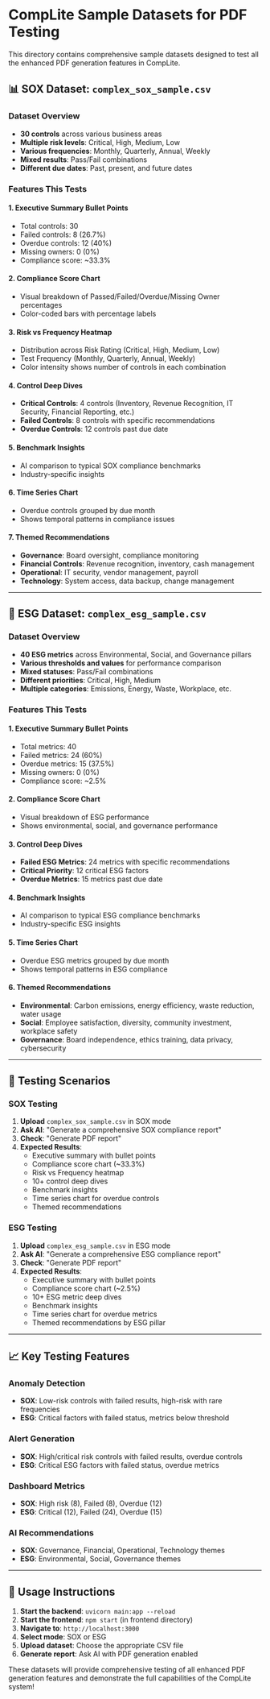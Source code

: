 # CompLite Sample Datasets for PDF Testing

This directory contains comprehensive sample datasets designed to test all the enhanced PDF generation features in CompLite.

## 📊 SOX Dataset: `complex_sox_sample.csv`

### **Dataset Overview**
- **30 controls** across various business areas
- **Multiple risk levels**: Critical, High, Medium, Low
- **Various frequencies**: Monthly, Quarterly, Annual, Weekly
- **Mixed results**: Pass/Fail combinations
- **Different due dates**: Past, present, and future dates

### **Features This Tests**

#### 1. **Executive Summary Bullet Points**
- Total controls: 30
- Failed controls: 8 (26.7%)
- Overdue controls: 12 (40%)
- Missing owners: 0 (0%)
- Compliance score: ~33.3%

#### 2. **Compliance Score Chart**
- Visual breakdown of Passed/Failed/Overdue/Missing Owner percentages
- Color-coded bars with percentage labels

#### 3. **Risk vs Frequency Heatmap**
- Distribution across Risk Rating (Critical, High, Medium, Low)
- Test Frequency (Monthly, Quarterly, Annual, Weekly)
- Color intensity shows number of controls in each combination

#### 4. **Control Deep Dives**
- **Critical Controls**: 4 controls (Inventory, Revenue Recognition, IT Security, Financial Reporting, etc.)
- **Failed Controls**: 8 controls with specific recommendations
- **Overdue Controls**: 12 controls past due date

#### 5. **Benchmark Insights**
- AI comparison to typical SOX compliance benchmarks
- Industry-specific insights

#### 6. **Time Series Chart**
- Overdue controls grouped by due month
- Shows temporal patterns in compliance issues

#### 7. **Themed Recommendations**
- **Governance**: Board oversight, compliance monitoring
- **Financial Controls**: Revenue recognition, inventory, cash management
- **Operational**: IT security, vendor management, payroll
- **Technology**: System access, data backup, change management

---

## 🌱 ESG Dataset: `complex_esg_sample.csv`

### **Dataset Overview**
- **40 ESG metrics** across Environmental, Social, and Governance pillars
- **Various thresholds and values** for performance comparison
- **Mixed statuses**: Pass/Fail combinations
- **Different priorities**: Critical, High, Medium
- **Multiple categories**: Emissions, Energy, Waste, Workplace, etc.

### **Features This Tests**

#### 1. **Executive Summary Bullet Points**
- Total metrics: 40
- Failed metrics: 24 (60%)
- Overdue metrics: 15 (37.5%)
- Missing owners: 0 (0%)
- Compliance score: ~2.5%

#### 2. **Compliance Score Chart**
- Visual breakdown of ESG performance
- Shows environmental, social, and governance performance

#### 3. **Control Deep Dives**
- **Failed ESG Metrics**: 24 metrics with specific recommendations
- **Critical Priority**: 12 critical ESG factors
- **Overdue Metrics**: 15 metrics past due date

#### 4. **Benchmark Insights**
- AI comparison to typical ESG compliance benchmarks
- Industry-specific ESG insights

#### 5. **Time Series Chart**
- Overdue ESG metrics grouped by due month
- Shows temporal patterns in ESG compliance

#### 6. **Themed Recommendations**
- **Environmental**: Carbon emissions, energy efficiency, waste reduction, water usage
- **Social**: Employee satisfaction, diversity, community investment, workplace safety
- **Governance**: Board independence, ethics training, data privacy, cybersecurity

---

## 🧪 **Testing Scenarios**

### **SOX Testing**
1. **Upload** `complex_sox_sample.csv` in SOX mode
2. **Ask AI**: "Generate a comprehensive SOX compliance report"
3. **Check**: "Generate PDF report"
4. **Expected Results**:
   - Executive summary with bullet points
   - Compliance score chart (~33.3%)
   - Risk vs Frequency heatmap
   - 10+ control deep dives
   - Benchmark insights
   - Time series chart for overdue controls
   - Themed recommendations

### **ESG Testing**
1. **Upload** `complex_esg_sample.csv` in ESG mode
2. **Ask AI**: "Generate a comprehensive ESG compliance report"
3. **Check**: "Generate PDF report"
4. **Expected Results**:
   - Executive summary with bullet points
   - Compliance score chart (~2.5%)
   - 10+ ESG metric deep dives
   - Benchmark insights
   - Time series chart for overdue metrics
   - Themed recommendations by ESG pillar

---

## 📈 **Key Testing Features**

### **Anomaly Detection**
- **SOX**: Low-risk controls with failed results, high-risk with rare frequencies
- **ESG**: Critical factors with failed status, metrics below threshold

### **Alert Generation**
- **SOX**: High/critical risk controls with failed results, overdue controls
- **ESG**: Critical ESG factors with failed status, overdue metrics

### **Dashboard Metrics**
- **SOX**: High risk (8), Failed (8), Overdue (12)
- **ESG**: Critical (12), Failed (24), Overdue (15)

### **AI Recommendations**
- **SOX**: Governance, Financial, Operational, Technology themes
- **ESG**: Environmental, Social, Governance themes

---

## 🚀 **Usage Instructions**

1. **Start the backend**: `uvicorn main:app --reload`
2. **Start the frontend**: `npm start` (in frontend directory)
3. **Navigate to**: `http://localhost:3000`
4. **Select mode**: SOX or ESG
5. **Upload dataset**: Choose the appropriate CSV file
6. **Generate report**: Ask AI with PDF generation enabled

These datasets will provide comprehensive testing of all enhanced PDF generation features and demonstrate the full capabilities of the CompLite system! 